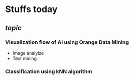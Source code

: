 # **Stuffs today**
## *topic*
### Visualization flow of AI using Orange Data Mining
- Image analyize
- Text mining

### Classification using kNN algorithm